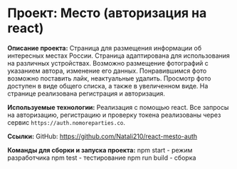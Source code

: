 # Проект: Место (авторизация на react)

**Описание проекта:**
Страница для размещения информации об интересных местах России. Страница адаптирована для использования на различных устройствах. Возможно размещение фотографий с указанием автора, изменение его данных. Понравившимся фото возможно поставить лайк, неактуальные удалить. Просмотр фото доступен в виде общего списка, а также в увеличенном виде. На странице реализована регистрация и авторизация. 


**Используемые технологии:**
Реализация с помощью react.
Все запросы на авторизацию, регистрацию и проверку токена реализованы через сервис `https://auth.nomoreparties.co`. 

**Ссылки:**
GitHub: https://github.com/Natali210/react-mesto-auth

**Команды для сборки и запуска проекта:**
npm start - режим разработчика
npm test - тестирование
npm run build - сборка